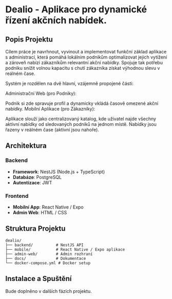 # Dealio - Aplikace pro dynamické řízení akčních nabídek.

## Popis Projektu

Cílem práce je navrhnout, vyvinout a implementovat funkční základ aplikace s administrací, která pomáhá lokálním podnikům optimalizovat jejich vytížení a zároveň nabízí zákazníkům relevantní akční nabídky. Spojuje tak potřebu podniku snížit volnou kapacitu s chutí zákazníka získat výhodnou slevu v reálném čase.
 
Systém je rozdělen na dvě hlavní, vzájemně propojené části:
 
Administrační Web (pro Podniky):
 
Podnik si zde spravuje profil a dynamicky vkládá časově omezené akční nabídky.
Mobilní Aplikace (pro Zákazníky):
 
Aplikace slouží jako centralizovaný katalog, kde uživatel najde všechny aktivní nabídky od sledovaných podniků na jednom místě.
Nabídky jsou řazeny v reálném čase (aktivní jsou nahoře).

## Architektura

### Backend
- **Framework**: NestJS (Node.js + TypeScript)
- **Databáze**: PostgreSQL
- **Autentizace**: JWT

### Frontend
- **Mobilní App**: React Native / Expo
- **Admin Web**: HTML / CSS

## Struktura Projektu

```
dealio/
├── backend/          # NestJS API
├── mobile/           # React Native / Expo aplikace
├── admin-web/        # Admin rozhraní
├── docs/             # Dokumentace
└── docker-compose.yml # Docker setup
```

## Instalace a Spuštění

Bude doplněno v dalších fázích projektu.

